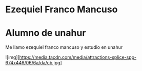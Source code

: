 # Ezequiel Franco Mancuso

# Alumno de unahur

Me llamo ezequiel franco mancuso y estudio en unahur

![img][https://media.tacdn.com/media/attractions-splice-spp-674x446/06/6a/da/cb.jpg]
